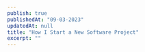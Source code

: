 ```yaml
---
publish: true
publishedAt: "09-03-2023"
updatedAt: null
title: "How I Start a New Software Project"
excerpt: ""
---
```

